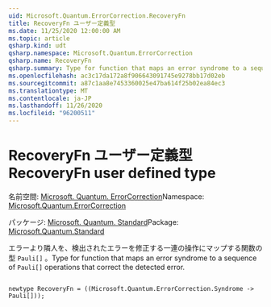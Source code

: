 ```yaml
---
uid: Microsoft.Quantum.ErrorCorrection.RecoveryFn
title: RecoveryFn ユーザー定義型
ms.date: 11/25/2020 12:00:00 AM
ms.topic: article
qsharp.kind: udt
qsharp.namespace: Microsoft.Quantum.ErrorCorrection
qsharp.name: RecoveryFn
qsharp.summary: Type for function that maps an error syndrome to a sequence of `Pauli[]` operations that correct the detected error.
ms.openlocfilehash: ac3c17da172a8f906643091745e9278bb17d02eb
ms.sourcegitcommit: a87c1aa8e7453360025e47ba614f25b02ea84ec3
ms.translationtype: MT
ms.contentlocale: ja-JP
ms.lasthandoff: 11/26/2020
ms.locfileid: "96200511"
---
```

# <a name="recoveryfn-user-defined-type"></a><span data-ttu-id="99007-102">RecoveryFn ユーザー定義型</span><span class="sxs-lookup"><span data-stu-id="99007-102">RecoveryFn user defined type</span></span>

<span data-ttu-id="99007-103">名前空間: [Microsoft. Quantum. ErrorCorrection](xref:Microsoft.Quantum.ErrorCorrection)</span><span class="sxs-lookup"><span data-stu-id="99007-103">Namespace: [Microsoft.Quantum.ErrorCorrection](xref:Microsoft.Quantum.ErrorCorrection)</span></span>

<span data-ttu-id="99007-104">パッケージ: [Microsoft. Quantum. Standard](https://nuget.org/packages/Microsoft.Quantum.Standard)</span><span class="sxs-lookup"><span data-stu-id="99007-104">Package: [Microsoft.Quantum.Standard](https://nuget.org/packages/Microsoft.Quantum.Standard)</span></span>


<span data-ttu-id="99007-105">エラーより隣人を、検出されたエラーを修正する一連の操作にマップする関数の型 `Pauli[]` 。</span><span class="sxs-lookup"><span data-stu-id="99007-105">Type for function that maps an error syndrome to a sequence of `Pauli[]` operations that correct the detected error.</span></span>

```qsharp

newtype RecoveryFn = ((Microsoft.Quantum.ErrorCorrection.Syndrome -> Pauli[]));
```

